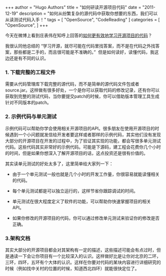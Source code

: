 +++
author = "Hugo Authors"
title = "如何研读开源项目代码"
date = "2011-12-19"
description = "如何从纷繁复杂的源代码中获取你想要的东西，我们可以从读测试代码入手！"
tags = [
    "OpenSource",
    "CodeReading"
]
categories = [
    "OpenSource",
]
+++

今天在微博上看到庄表伟在知呼上回答的[如何更有效地学习开源项目的代码](http://www.zhihu.com/question/19637879)？

我很认同他总结的 “学习开源，就尽可能在代码里找答案，而不是在代码之外找答案，那些都是二手的，而且很可能是不准确的。”  但是如何读好，读懂代码，我这边还是有不同的认识。

### 1. 下载完整的工程文件

需要从代码管理库下载完整的源代码，而不是简单的源代码文件包或者source.jar。这样做有很多好处，一个是你可以获取代码的修改记录，还有你可以获取到完整的测试代码，当你要提交patch的时候，你可以借助版本管理工具生成针对不同版本的patch。

### 2. 示例代码与单元测试

示例代码可以帮助你学会使用相关开源项目的API。很多朋友在使用开源项目的时候遇到一个小问题就发信给开发者要这样或者那样的示例代码，其实他们没有发现大部分的开源项目在开发的过程中，为了验证其实现的功能，都会写很多单元测试代码。这些代码其实非常好的示例代码。可能是下源码，建工程会花费你几个小时的时间，但是如果你想深入了解开源项目的话，这点投资还是很有价值的。

其实读单元测试的好处太多了，这里简单给大家列一下：

* 由于一个单元测试一般也就是几个小时的开发工作量，你很容易就能读懂相关的代码。

* 每个单元测试都是可以独立运行的，这样节省你跟踪调试的时间。

* 单元测试在很大程度定义了软件的功能，可以帮助你快速掌握项目的相关API。

* 如果你修改的开源项目的代码，你可以通过修改单元测试来验证你的修改是否正确。

### 3.架构文档

其实大部分的开源项目都会对其架构有一定的描述，这些描述可能会有点过时，但是通读一下会让你项目有一个比较深入的认识。这样做好比是让你对北京的二环，三环，四环，五环有个大体的认识。这样在你要对代码的某块内容进行详细研究的时候（例如找中关村的位置的时候，知道西北四环）就能很快定位了。
